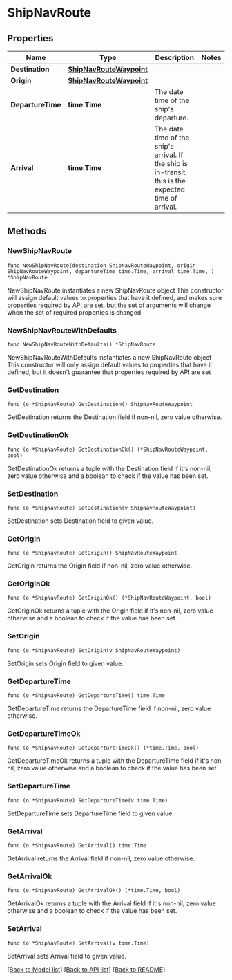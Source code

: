 # ShipNavRoute

## Properties

Name | Type | Description | Notes
------------ | ------------- | ------------- | -------------
**Destination** | [**ShipNavRouteWaypoint**](ShipNavRouteWaypoint.md) |  | 
**Origin** | [**ShipNavRouteWaypoint**](ShipNavRouteWaypoint.md) |  | 
**DepartureTime** | **time.Time** | The date time of the ship&#39;s departure. | 
**Arrival** | **time.Time** | The date time of the ship&#39;s arrival. If the ship is in-transit, this is the expected time of arrival. | 

## Methods

### NewShipNavRoute

`func NewShipNavRoute(destination ShipNavRouteWaypoint, origin ShipNavRouteWaypoint, departureTime time.Time, arrival time.Time, ) *ShipNavRoute`

NewShipNavRoute instantiates a new ShipNavRoute object
This constructor will assign default values to properties that have it defined,
and makes sure properties required by API are set, but the set of arguments
will change when the set of required properties is changed

### NewShipNavRouteWithDefaults

`func NewShipNavRouteWithDefaults() *ShipNavRoute`

NewShipNavRouteWithDefaults instantiates a new ShipNavRoute object
This constructor will only assign default values to properties that have it defined,
but it doesn't guarantee that properties required by API are set

### GetDestination

`func (o *ShipNavRoute) GetDestination() ShipNavRouteWaypoint`

GetDestination returns the Destination field if non-nil, zero value otherwise.

### GetDestinationOk

`func (o *ShipNavRoute) GetDestinationOk() (*ShipNavRouteWaypoint, bool)`

GetDestinationOk returns a tuple with the Destination field if it's non-nil, zero value otherwise
and a boolean to check if the value has been set.

### SetDestination

`func (o *ShipNavRoute) SetDestination(v ShipNavRouteWaypoint)`

SetDestination sets Destination field to given value.


### GetOrigin

`func (o *ShipNavRoute) GetOrigin() ShipNavRouteWaypoint`

GetOrigin returns the Origin field if non-nil, zero value otherwise.

### GetOriginOk

`func (o *ShipNavRoute) GetOriginOk() (*ShipNavRouteWaypoint, bool)`

GetOriginOk returns a tuple with the Origin field if it's non-nil, zero value otherwise
and a boolean to check if the value has been set.

### SetOrigin

`func (o *ShipNavRoute) SetOrigin(v ShipNavRouteWaypoint)`

SetOrigin sets Origin field to given value.


### GetDepartureTime

`func (o *ShipNavRoute) GetDepartureTime() time.Time`

GetDepartureTime returns the DepartureTime field if non-nil, zero value otherwise.

### GetDepartureTimeOk

`func (o *ShipNavRoute) GetDepartureTimeOk() (*time.Time, bool)`

GetDepartureTimeOk returns a tuple with the DepartureTime field if it's non-nil, zero value otherwise
and a boolean to check if the value has been set.

### SetDepartureTime

`func (o *ShipNavRoute) SetDepartureTime(v time.Time)`

SetDepartureTime sets DepartureTime field to given value.


### GetArrival

`func (o *ShipNavRoute) GetArrival() time.Time`

GetArrival returns the Arrival field if non-nil, zero value otherwise.

### GetArrivalOk

`func (o *ShipNavRoute) GetArrivalOk() (*time.Time, bool)`

GetArrivalOk returns a tuple with the Arrival field if it's non-nil, zero value otherwise
and a boolean to check if the value has been set.

### SetArrival

`func (o *ShipNavRoute) SetArrival(v time.Time)`

SetArrival sets Arrival field to given value.



[[Back to Model list]](../README.md#documentation-for-models) [[Back to API list]](../README.md#documentation-for-api-endpoints) [[Back to README]](../README.md)


